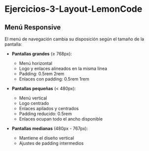 # Ejercicios-3-Layout-LemonCode

## Menú Responsive

El menú de navegación cambia su disposición según el tamaño de la pantalla:

- **Pantallas grandes** (≥ 768px):

  - Menú horizontal
  - Logo y enlaces alineados en la misma línea
  - Padding: 0.5rem 2rem
  - Enlaces con padding: 0.5rem 1rem

- **Pantallas pequeñas** (< 480px):

  - Menú vertical
  - Logo centrado
  - Enlaces apilados y centrados
  - Padding reducido: 0.5rem
  - Enlaces ocupan todo el ancho disponible

- **Pantallas medianas** (480px - 767px):
  - Mantiene el diseño vertical
  - Ajustes de padding intermedios
